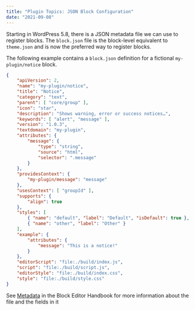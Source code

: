 ```yaml
---
title: "Plugin Topics: JSON Block Configuration"
date: "2021-09-08"
---
```


Starting in WordPress 5.8, there is a JSON metadata file we can use to register blocks. The `block.json` file is the block-level equivalent to `theme.json` and is now the preferred way to register blocks.

The following example contains a `block.json` definition for a fictional `my-plugin/notice` block.

```json
{
    "apiVersion": 2,
    "name": "my-plugin/notice",
    "title": "Notice",
    "category": "text",
    "parent": [ "core/group" ],
    "icon": "star",
    "description": "Shows warning, error or success notices…",
    "keywords": [ "alert", "message" ],
    "version": "1.0.3",
    "textdomain": "my-plugin",
    "attributes": {
        "message": {
            "type": "string",
            "source": "html",
            "selector": ".message"
        }
    },
    "providesContext": {
        "my-plugin/message": "message"
    },
    "usesContext": [ "groupId" ],
    "supports": {
        "align": true
    },
    "styles": [
        { "name": "default", "label": "Default", "isDefault": true },
        { "name": "other", "label": "Other" }
    ],
    "example": {
        "attributes": {
            "message": "This is a notice!"
        }
    },
    "editorScript": "file:./build/index.js",
    "script": "file:./build/script.js",
    "editorStyle": "file:./build/index.css",
    "style": "file:./build/style.css"
}
```

See [Metadata](https://developer.wordpress.org/block-editor/reference-guides/block-api/block-metadata/) in the Block Editor Handbook for more information about the file and the fields in it
